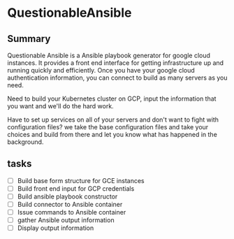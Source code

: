 # QuestionableAnsible

## Summary

Questionable Ansible is a Ansible playbook generator for google cloud instances. It provides a front end interface for getting infrastructure up and running quickly and efficiently. Once you have your google cloud authentication information, you can connect to build as many servers as you need.

Need to build your Kubernetes cluster on GCP, input the information that you want and we'll do the hard work. 

Have to set up services on all of your servers and don't want to fight with configuration files? we take the base configuration files and take your choices and build from there and let you know what has happened in the background.

## tasks

- [ ] Build base form structure for GCE instances
- [ ] Build front end input for GCP credentials
- [ ] Build ansible playbook constructor
- [ ] Build connector to Ansible container
- [ ] Issue commands to Ansible container
- [ ] gather Ansible output information
- [ ] Display output information